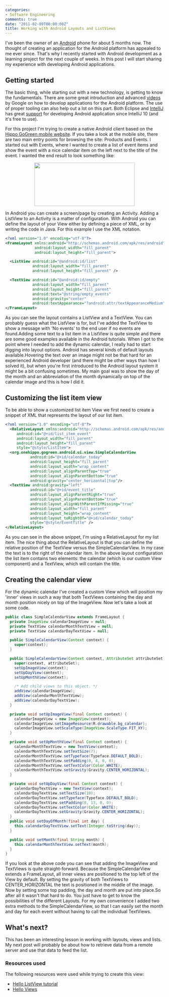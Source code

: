 ```yaml
---
categories:
- Software Engineering
comments: true
date: "2011-02-09T00:00:00Z"
title: Working with Android Layouts and ListViews
---
```


I've been the owner of an <a href="http://www.android.com/">Android</a> phone for about 5 months now. The thought of creating an application for the Android platform has appealed to me ever since. That's why I recently started with Android development as a learning project for the next couple of weeks. In this post I will start sharing my experience with developing Android applications.

## Getting started
The basic thing, while starting out with a new technology, is getting to know the fundamentals. There are some great introduction and advanced <a href="http://developer.android.com/videos/index.html#v=M1ZBjlCRfz0">videos</a> by Google on how to develop applications for the Android platform. The use of proper tooling can also help out a lot on this part. Both Eclipse and <a href="http://www.jetbrains.com/idea/">IntelliJ</a> has great <a href="http://blogs.jetbrains.com/idea/tag/android/">support</a> for developing Android application since IntelliJ 10 (and it's free to use).

For this project I'm trying to create a native Android client based on the <a href="http://www.demo.onehippo.com/mobile/">Hippo GoGreen mobile website</a>. If you take a look at the mobile site, there are two main entry points for browsing the site: Products and Events. I started out with Events, where I wanted to create a list of event items and show the event with a nice calendar item on the left next to the title of the event. I wanted the end result to look something like:

<div class="separator" style="clear: both; text-align: center;"><a href="http://4.bp.blogspot.com/_hd6Y7yyFK7E/TVBl_KaBOMI/AAAAAAAAAb4/-wEy0SMnSaU/s1600/listitems.png" imageanchor="1"><img border="0" src="http://4.bp.blogspot.com/_hd6Y7yyFK7E/TVBl_KaBOMI/AAAAAAAAAb4/-wEy0SMnSaU/s320/listitems.png" height="138" width="320" /></a></div>

In Android you can create a screen/page by creating an Activity. Adding a ListView to an Activity is a matter of configuration. With Android you can define the layout of your View either by defining a piece of XML, or by writing the code in Java. For this example I use the XML notation.

``` xml
<?xml version="1.0" encoding="utf-8"?>
<FrameLayout xmlns:android="http://schemas.android.com/apk/res/android"    
             android:layout_width="fill_parent"
             android:layout_height="fill_parent">

  <ListView android:id="@android:id/list"
            android:layout_width="fill_parent"
            android:layout_height="fill_parent" />

  <TextView android:id="@android:id/empty"
            android:layout_width="fill_parent"
            android:layout_height="fill_parent"
            android:text="@string/empty_events"
            android:gravity="center"  
            android:textAppearance="?android:attr/textAppearanceMedium" />
</FrameLayout>
```

As you can see the layout contains a ListView and a TextView. You can probably guess what the ListView is for, but I've added the TextView to show a message with 'No events' to the end user if no events are found.Adding some text to a list item in a ListView is quite simple and there are some good examples available in the Android tutorials. When I got to the point where I needed to add the dynamic calendar, I really had to start digging into layout options. Android has several kinds of default layouts available.Hovering the text over an image might not be that hard for an experienced Android developer (and there might be other ways than how I solved it), but when you're first introduced to the Android layout system it might be a bit confusing sometimes. My main goal was to show the day of the month and an abbreviation of the month dynamically on top of the calendar image and this is how I did it.

## Customizing the list item view

To be able to show a customized list item View we first need to create a snippet of XML that represents the layout of our list item.

``` xml
<?xml version="1.0" encoding="utf-8"?>
  <RelativeLayout xmlns:android="http://schemas.android.com/apk/res/android"
     android:id="@+id/list_item_event"
     android:layout_width="fill_parent"
     android:layout_height="fill_parent"
     style="@style/ListItem">    
  <org.onehippo.gogreen.android.ui.view.SimpleCalendarView
           android:id="@+id/calendar_today"        
           android:layout_height="fill_parent"        
           android:layout_width="wrap_content"        
           android:layout_alignParentTop="true"        
           android:layout_alignParentBottom="true"        
           android:gravity="center_horizontal|top"/>    
  <TextView android:gravity="left"        
           android:id="@+id/event_title"
           android:layout_alignParentRight="true"
           android:layout_alignParentBottom="true"
           android:layout_alignWithParentIfMissing="true"
           android:layout_width="fill_parent"
           android:layout_height="wrap_content"
           android:layout_toRightOf="@+id/calendar_today"
           style="@style/EventTitle" />
</RelativeLayout>
```

As you can see in the above snippet, I'm using a RelativeLayout for my list item. The nice thing about the RelativeLayout is that you can define the relative position of the TextView versus the SimpleCalendarView. In my case the text is to the right of the calendar item. In the above layout configuration the list item contains two elements: the calendar (which is our custom View component) and a TextView, which will contain the title.

## Creating the calendar view

For the dynamic calendar I've created a custom View which will position my 'inner' views in such a way that both TextViews containing the day and month position nicely on top of the ImageView. Now let's take a look at some code.

``` java
public class SimpleCalendarView extends FrameLayout {    
  private ImageView calendarImageView = null;    
  private TextView calendarMonthTextView = null;    
  private TextView calendarDayTextView = null;    

  public SimpleCalendarView(Context context) {        
    super(context);    
  }    

  public SimpleCalendarView(Context context, AttributeSet attributeSet) {        
    super(context, attributeSet);        
    setUpImageView(context);        
    setUpDayView(context);        
    setUpMonthView(context);        

    /* Add child views to this object. */        
    addView(calendarImageView);        
    addView(calendarMonthTextView);        
    addView(calendarDayTextView);    
  }    

  private void setUpImageView(final Context context) {        
    calendarImageView = new ImageView(context);
    calendarImageView.setImageResource(R.drawable.bg_calendar);
    calendarImageView.setScaleType(ImageView.ScaleType.FIT_XY);
  }    

  private void setUpMonthView(final Context context) {        
    calendarMonthTextView = new TextView(context);
    calendarMonthTextView.setTextSize(7);
    calendarMonthTextView.setTypeface(Typeface.DEFAULT_BOLD);
    calendarMonthTextView.setPadding(0, 4, 0, 0);
    calendarMonthTextView.setTextColor(Color.WHITE);
    calendarMonthTextView.setGravity(Gravity.CENTER_HORIZONTAL);
  }    

  private void setUpDayView(final Context context) {        
    calendarDayTextView = new TextView(context);        
    calendarDayTextView.setTextSize(10);
    calendarDayTextView.setTypeface(Typeface.DEFAULT_BOLD);
    calendarDayTextView.setPadding(0, 13, 0, 0);
    calendarDayTextView.setTextColor(Color.WHITE);
    calendarDayTextView.setGravity(Gravity.CENTER_HORIZONTAL);
  }     
  public void setDayOfMonth(final int day) {
    this.calendarDayTextView.setText(Integer.toString(day));
  }    

  public void setMonth(final String month) {        
    this.calendarMonthTextView.setText(month);
  }
}
```

If you look at the above code you can see that adding the ImageView and TextViews is quite straight-forward. Because the SimpleCalendarView extends a FrameLayout, all inner views are positioned to the top left of the View by default. By setting the gravity of both TextViews to CENTER_HORIZONTAL the text is positioned in the middle of the image. Now by setting some top padding, the day and month are put into place.So after all it wasn't that hard to do. You just have to get to know the possibilities of the different Layouts. For my own convenience I added two extra methods to the SimpleCalendarView, so that I can easily set the month and day for each event without having to call the individual TextViews.

## What's next?

This has been an interesting lesson in working with layouts, views and lists. My next post will probably be about how to retrieve data from a remote server and use that data to feed the list.

### Resources used

The following resources were used while trying to create this view:
<ul><li><a href="http://developer.android.com/resources/tutorials/views/hello-listview.html">Hello ListView tutorial</a></li><li><a href="http://developer.android.com/resources/tutorials/views/index.html">Hello Views</a></li></ul>
